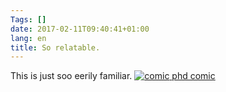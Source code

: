 ```yaml
---
Tags: []
date: 2017-02-11T09:40:41+01:00
lang: en
title: So relatable.
---
```


This is just soo eerily familiar.
[ ![comic](http://www.phdcomics.com/comics/archive/phd020817s.gif) ](http://phdcomics.com/comics.php?f=1922)
[phd comic](http://phdcomics.com/comics.php?f=1922)
